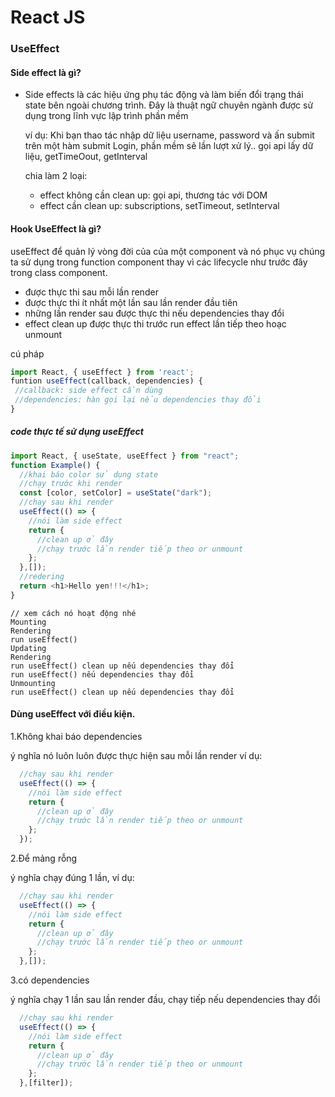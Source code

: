 # React JS
### UseEffect
#### Side effect là gì?
- Side effects là các hiệu ứng phụ tác động và làm biến đổi trạng thái state bên ngoài chương trình. Đây là thuật ngữ chuyên ngành được sử dụng trong lĩnh vực lập trình phần mềm

  ví dụ: Khi bạn thao tác nhập dữ liệu username, password và ấn submit trên một hàm submit Login, phần mềm sẽ lần lượt xử lý.. gọi api lấy dữ liệu, getTimeOout, getInterval

  chia làm 2 loại: 
  - effect không cần clean up: gọi api, thương tác với DOM
  - effect cần clean up: subscriptions, setTimeout, setInterval 
#### Hook UseEffect là gì?
useEffect để quản lý vòng đời của của một component và nó phục vụ chúng ta sử dụng trong function component thay vì các lifecycle như trước đây trong class component.
- được thực thi sau mỗi lần render
- được thực thi ít nhất một lần sau lần render đầu tiên
- những lần render sau được thực thi nếu dependencies thay đổi
- effect clean up được thực thi trước run effect lần tiếp theo hoạc unmount

cú pháp
``` js
import React, { useEffect } from 'react';
funtion useEffect(callback, dependencies) {
 //callback: side effect cần dùng
 //dependencies: hàn gọi lại nếu dependencies thay đổi
}
```
##### code thực tế sử dụng useEffect
``` js
import React, { useState, useEffect } from "react";
function Example() {
  //khai báo color sử dụng state
  //chạy trước khi render
  const [color, setColor] = useState("dark");
  //chạy sau khi render
  useEffect(() => {
    //nói làm side effect
    return {
      //clean up ở đây
      //chạy trước lần render tiếp theo or unmount
    };
  },[]);
  //redering 
  return <h1>Hello yen!!!</h1>;
}
```

    // xem cách nó hoạt động nhé
    Mounting
    Rendering
    run useEffect()
    Updating
    Rendering
    run useEffect() clean up nếu dependencies thay đổi
    run useEffect() nếu dependencies thay đổi
    Unmounting
    run useEffect() clean up nếu dependencies thay đổi
#### Dùng useEffect với điều kiện.
1.Không khai báo dependencies

  ý nghĩa nó luôn luôn được thực hiện sau mỗi lần render ví dụ:
``` js
  //chạy sau khi render
  useEffect(() => {
    //nói làm side effect
    return {
      //clean up ở đây
      //chạy trước lần render tiếp theo or unmount
    };
  });
```
2.Để mảng rỗng

ý nghĩa chạy đúng 1 lần, ví dụ:
``` js
  //chạy sau khi render
  useEffect(() => {
    //nói làm side effect
    return {
      //clean up ở đây
      //chạy trước lần render tiếp theo or unmount
    };
  },[]);
```
3.có dependencies

ý nghĩa chạy 1 lần sau lần render đầu, chạy tiếp nếu dependencies thay đổi
``` js
  //chạy sau khi render
  useEffect(() => {
    //nói làm side effect
    return {
      //clean up ở đây
      //chạy trước lần render tiếp theo or unmount
    };
  },[filter]);
```
